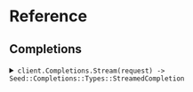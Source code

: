 # Reference
## Completions
<details><summary><code>client.Completions.Stream(request) -> Seed::Completions::Types::StreamedCompletion</code></summary>
<dl>
<dd>

#### 🔌 Usage

<dl>
<dd>

<dl>
<dd>

```ruby
client.completions.stream({
  query:'query'
});
```
</dd>
</dl>
</dd>
</dl>

#### ⚙️ Parameters

<dl>
<dd>

<dl>
<dd>

**query:** `String` 
    
</dd>
</dl>
</dd>
</dl>


</dd>
</dl>
</details>
